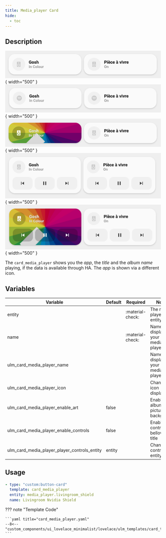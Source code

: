 ```yaml
---
title: Media_player Card
hide:
  - toc
---
```


<!-- markdownlint-disable MD046 -->

## Description

![example-image](../../assets/img/ulm_cards/card_media_player.png){ width="500" }
![example-image](../../assets/img/ulm_cards/card_media_player_icon.png){ width="500" }
![example-image](../../assets/img/ulm_cards/card_media_player_art.png){ width="500" }
![example-image](../../assets/img/ulm_cards/card_media_player_controls.png){ width="500" }
![example-image](../../assets/img/ulm_cards/card_media_player_art_controls.png){ width="500" }

The `card_media_player` shows you the _app_, the _title_ and the _album name_ playing, if the data is available through HA. The _app_ is shown via a different icon.

## Variables

| Variable                                     | Default | Required         | Notes                                 |
| -------------------------------------------- | ------- | ---------------- | ------------------------------------- |
| entity                                       |         | :material-check: | The media-player entity               |
| name                                         |         | :material-check: | Name to display for your media-player |
| ulm_card_media_player_name                   |         |                  | Name to display for your media-player |
| ulm_card_media_player_icon                   |         |                  | Change the icon displayed             |
| ulm_card_media_player_enable_art             | false   |                  | Enable album picture on background    |
| ulm_card_media_player_enable_controls        | false   |                  | Enable controls bellow the title      |
| ulm_card_media_player_player_controls_entity | entity  |                  | Change the controlled entity          |

## Usage

```yaml
- type: "custom:button-card"
  template: card_media_player
  entity: media_player.livingroom_shield
  name: Livingroom Nvidia Shield
```

??? note "Template Code"

    ```yaml title="card_media_player.yaml"
    --8<-- "custom_components/ui_lovelace_minimalist/lovelace/ulm_templates/card_templates/cards/card_media_player.yaml"
    ```
